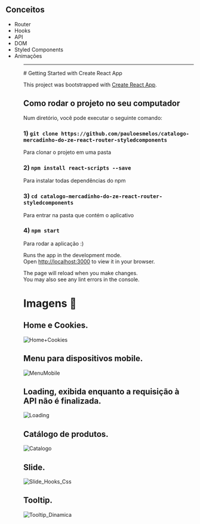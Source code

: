 ## Conceitos
<ul>
  <li>Router</li>
  <li>Hooks</li>
  <li>API</li>
  <li>DOM</li>
  <li>Styled Components</li>
  <li>Animações</li>
<ul>

<hr></hr>
# Getting Started with Create React App

This project was bootstrapped with [Create React App](https://github.com/facebook/create-react-app).

## Como rodar o projeto no seu computador

Num diretório, você pode executar o seguinte comando:

### 1) `git clone https://github.com/pauloesmelos/catalogo-mercadinho-do-ze-react-router-styledcomponents`

Para clonar o projeto em uma pasta

### 2) `npm install react-scripts --save`

Para instalar todas dependências do npm

### 3) `cd catalogo-mercadinho-do-ze-react-router-styledcomponents`

Para entrar na pasta que contém o aplicativo 

### 4) `npm start`

Para rodar a aplicação :)

Runs the app in the development mode.\
Open [http://localhost:3000](http://localhost:3000) to view it in your browser.

The page will reload when you make changes.\
You may also see any lint errors in the console.

# Imagens 📱

## Home e Cookies.

![Home+Cookies](https://user-images.githubusercontent.com/74941958/225808373-9413b36f-6d68-435f-8267-39d35eebf629.png)

## Menu para dispositivos mobile.

![MenuMobile](https://user-images.githubusercontent.com/74941958/225809282-386b62df-3d16-414e-a050-cf16227bb3bd.png)


## Loading, exibida enquanto a requisição à API não é finalizada.

![Loading](https://user-images.githubusercontent.com/74941958/225808782-650cfd17-90a6-4a46-a88e-2d162604ad3a.png)

## Catálogo de produtos.

![Catalogo](https://user-images.githubusercontent.com/74941958/225809186-b6914b6f-c402-456d-92fe-ab57fde402f5.png)

## Slide.

![Slide_Hooks_Css](https://user-images.githubusercontent.com/74941958/225809204-3f802b76-0339-45d4-8be9-383428f34885.png)

## Tooltip.

![Tooltip_Dinamica](https://user-images.githubusercontent.com/74941958/225809325-cd4a5ea4-c533-4511-9556-6c30dd933fe1.png)


